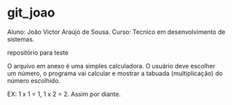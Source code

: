 # git_joao

Aluno: João Victor Araújo de Sousa.
Curso: Tecnico em desenvolvimento de sistemas.

repositório para teste

O arquivo em anexo é uma simples calculadora. O usuário deve escolher um número, o programa vai calcular e mostrar a tabuada (multiplicação) do número escolhido.

EX: 1 x 1 = 1, 1 x 2 = 2. Assim por diante.

